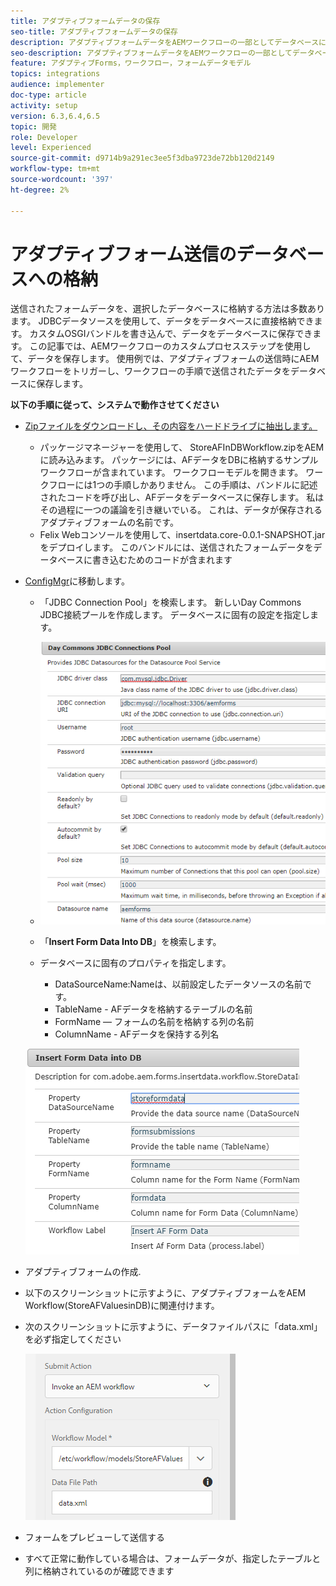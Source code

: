 ```yaml
---
title: アダプティブフォームデータの保存
seo-title: アダプティブフォームデータの保存
description: アダプティブフォームデータをAEMワークフローの一部としてデータベースに保存する
seo-description: アダプティブフォームデータをAEMワークフローの一部としてデータベースに保存する
feature: アダプティブForms，ワークフロー，フォームデータモデル
topics: integrations
audience: implementer
doc-type: article
activity: setup
version: 6.3,6.4,6.5
topic: 開発
role: Developer
level: Experienced
source-git-commit: d9714b9a291ec3ee5f3dba9723de72bb120d2149
workflow-type: tm+mt
source-wordcount: '397'
ht-degree: 2%

---
```



# アダプティブフォーム送信のデータベースへの格納

送信されたフォームデータを、選択したデータベースに格納する方法は多数あります。 JDBCデータソースを使用して、データをデータベースに直接格納できます。 カスタムOSGIバンドルを書き込んで、データをデータベースに保存できます。 この記事では、AEMワークフローのカスタムプロセスステップを使用して、データを保存します。
使用例では、アダプティブフォームの送信時にAEMワークフローをトリガーし、ワークフローの手順で送信されたデータをデータベースに保存します。

**以下の手順に従って、システムで動作させてください**

* [Zipファイルをダウンロードし、その内容をハードドライブに抽出します。](assets/storeafdataindb.zip)

   * パッケージマネージャーを使用して、 StoreAFInDBWorkflow.zipをAEMに読み込みます。 パッケージには、AFデータをDBに格納するサンプルワークフローが含まれています。 ワークフローモデルを開きます。 ワークフローには1つの手順しかありません。 この手順は、バンドルに記述されたコードを呼び出し、AFデータをデータベースに保存します。 私はその過程に一つの議論を引き継いでいる。 これは、データが保存されるアダプティブフォームの名前です。
   * Felix Webコンソールを使用して、insertdata.core-0.0.1-SNAPSHOT.jarをデプロイします。 このバンドルには、送信されたフォームデータをデータベースに書き込むためのコードが含まれます

* [ConfigMgr](http://localhost:4502/system/console/configMgr)に移動します。

   * 「JDBC Connection Pool」を検索します。 新しいDay Commons JDBC接続プールを作成します。 データベースに固有の設定を指定します。

   * ![jdbc接続プール](assets/jdbc-connection-pool.png)
   * 「**Insert Form Data Into DB**」を検索します。
   * データベースに固有のプロパティを指定します。
      * DataSourceName:Nameは、以前設定したデータソースの名前です。
      * TableName - AFデータを格納するテーブルの名前
      * FormName — フォームの名前を格納する列の名前
      * ColumnName - AFデータを保持する列名

   ![insertdata](assets/insertdata.PNG)

* アダプティブフォームの作成.

* 以下のスクリーンショットに示すように、アダプティブフォームをAEM Workflow(StoreAFValuesinDB)に関連付けます。

* 次のスクリーンショットに示すように、データファイルパスに「data.xml」を必ず指定してください

   ![送信](assets/submissionafforms.png)

* フォームをプレビューして送信する

* すべて正常に動作している場合は、フォームデータが、指定したテーブルと列に格納されているのが確認できます



